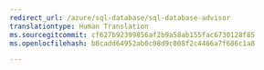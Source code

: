 ```yaml
---
redirect_url: /azure/sql-database/sql-database-advisor
translationtype: Human Translation
ms.sourcegitcommit: cf627b92399856af2b9a58ab155fac6730128f85
ms.openlocfilehash: b8cadd64952ab0c08d9c008f2c4466a7f686c1a8

--- 
```



<!--HONumber=Feb17_HO1-->


